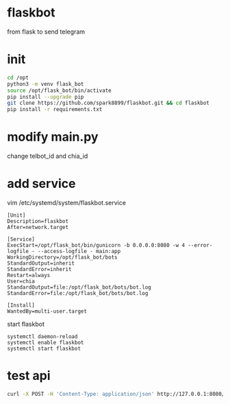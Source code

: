 # flaskbot
from flask to send telegram

# init
```bash
cd /opt
python3 -m venv flask_bot
source /opt/flask_bot/bin/activate
pip install --upgrade pip
git clone https://github.com/spark8899/flaskbot.git && cd flaskbot
pip install -r requirements.txt
```

# modify main.py
change telbot_id and chia_id

# add service
vim /etc/systemd/system/flaskbot.service
```
[Unit]
Description=flaskbot
After=network.target

[Service]
ExecStart=/opt/flask_bot/bin/gunicorn -b 0.0.0.0:8080 -w 4 --error-logfile - --access-logfile - main:app
WorkingDirectory=/opt/flask_bot/bots
StandardOutput=inherit
StandardError=inherit
Restart=always
User=chia
StandardOutput=file:/opt/flask_bot/bots/bot.log
StandardError=file:/opt/flask_bot/bots/bot.log

[Install]
WantedBy=multi-user.target
```

start flaskbot
```
systemctl daemon-reload
systemctl enable flaskbot
systemctl start flaskbot
```
# test api
```bash
curl -X POST -H 'Content-Type: application/json' http://127.0.0.1:8080/flaskbot -d '{"text": "testtttt"}'
```

